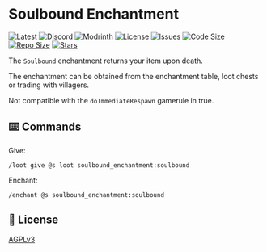 # Soulbound Enchantment

[![Latest](https://img.shields.io/github/v/release/lullaby6/soulbound-enchantment-data-pack?color=blueviolet&logo=github)](https://github.com/lullaby6/soulbound-enchantment-data-pack/releases)
[![Discord](https://img.shields.io/discord/1327308441324097681?label=discord&color=blue&logo=discord)](https://discord.gg/5UdcDa5xNC) 
[![Modrinth](https://img.shields.io/modrinth/dt/soulbound-enchantment-data-pack?label=modrinth&logo=modrinth)](https://modrinth.com/datapack/soulbound-enchantment) 
[![License](https://img.shields.io/badge/license-mit-green)](https://github.com/lullaby6/soulbound-enchantment-data-pack/blob/main/LICENSE) 
[![Issues](https://img.shields.io/github/issues/lullaby6/soulbound-enchantment-data-pack?color=orange&logo=github)](https://github.com/lullaby6/soulbound-enchantment-data-pack/issues)
[![Code Size](https://img.shields.io/github/languages/code-size/lullaby6/soulbound-enchantment-data-pack?color=purple&logoColor=white)](https://github.com/lullaby6/soulbound-enchantment-data-pack)
[![Repo Size](https://img.shields.io/github/repo-size/lullaby6/soulbound-enchantment-data-pack?logo=dropbox&color=red)](https://github.com/lullaby6/soulbound-enchantment-data-pack)
[![Stars](https://img.shields.io/github/stars/lullaby6/soulbound-enchantment-data-pack?logo=github&color=yellow)](https://github.com/lullaby6/soulbound-enchantment-data-pack/stargazers)

The `Soulbound` enchantment returns your item upon death.

The enchantment can be obtained from the enchantment table, loot chests or trading with villagers.

Not compatible with the `doImmediateRespawn` gamerule in true.

## ⌨️ Commands

Give:

```mcfunction
/loot give @s loot soulbound_enchantment:soulbound
```

Enchant:

```mcfunction
/enchant @s soulbound_enchantment:soulbound
```

## 🪪 License

[AGPLv3](https://github.com/lullaby6/soulbound-enchantment-data-pack/blob/main/LICENSE)